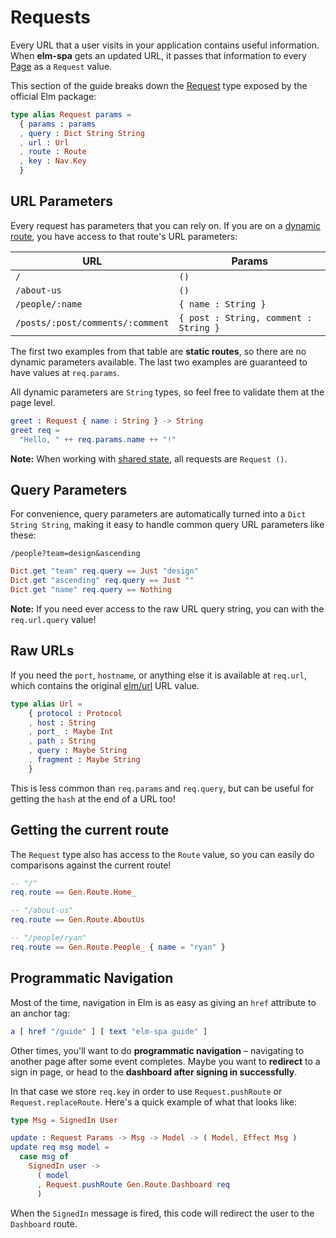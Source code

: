 # Requests

Every URL that a user visits in your application contains useful information. When __elm-spa__ gets an updated URL, it passes that information to every [Page](/guide/pages) as a `Request` value.


This section of the guide breaks down the [Request](https://package.elm-lang.org/packages/ryannhg/elm-spa/latest/ElmSpa-Request) type exposed by the official Elm package:

```elm
type alias Request params =
  { params : params
  , query : Dict String String
  , url : Url
  , route : Route
  , key : Nav.Key
  }
```

## URL Parameters

Every request has parameters that you can rely on. If you are on a [dynamic route](/guide/routing#dynamic-routes), you have access to that route's URL parameters:

URL | Params
 --- | ---
`/` | `()`
`/about-us` | `()`
`/people/:name` | `{ name : String }`
`/posts/:post/comments/:comment` | `{ post : String, comment : String }`

The first two examples from that table are __static routes__, so there are no dynamic parameters available. The last two examples are guaranteed to have values at `req.params`.

All dynamic parameters are `String` types, so feel free to validate them at the page level.

```elm
greet : Request { name : String } -> String
greet req =
  "Hello, " ++ req.params.name ++ "!"
```

__Note:__ When working with [shared state](/guide/shared-state), all requests are `Request ()`.

## Query Parameters

For convenience, query parameters are automatically turned into a `Dict String String`, making it easy to handle common query URL parameters like these:

```
/people?team=design&ascending
```

```elm
Dict.get "team" req.query == Just "design"
Dict.get "ascending" req.query == Just ""
Dict.get "name" req.query == Nothing
```

__Note:__ If you need ever access to the raw URL query string, you can with the `req.url.query` value!

## Raw URLs

If you need the `port`, `hostname`, or anything else it is available at `req.url`, which contains the original [elm/url](https://package.elm-lang.org/packages/elm/url/latest/Url) URL value.

```elm
type alias Url =
    { protocol : Protocol
    , host : String
    , port_ : Maybe Int
    , path : String
    , query : Maybe String
    , fragment : Maybe String
    }
```

This is less common than `req.params` and `req.query`, but can be useful for getting the `hash` at the end of a URL too!

## Getting the current route

The `Request` type also has access to the `Route` value, so you can easily do comparisons against the current route!

```elm
-- "/"
req.route == Gen.Route.Home_

-- "/about-us"
req.route == Gen.Route.AboutUs

-- "/people/ryan"
req.route == Gen.Route.People_ { name = "ryan" }
```

## Programmatic Navigation

Most of the time, navigation in Elm is as easy as giving an `href` attribute to an anchor tag:

```elm
a [ href "/guide" ] [ text "elm-spa guide" ]
```

Other times, you'll want to do __programmatic navigation__ – navigating to another page after some event completes. Maybe you want to __redirect__ to a sign in page, or head to the __dashboard after signing in successfully__.

In that case we store `req.key` in order to use `Request.pushRoute` or `Request.replaceRoute`. Here's a quick example of what that looks like:

```elm
type Msg = SignedIn User

update : Request Params -> Msg -> Model -> ( Model, Effect Msg )
update req msg model =
  case msg of
    SignedIn user ->
      ( model
      , Request.pushRoute Gen.Route.Dashboard req
      )
```

When the `SignedIn` message is fired, this code will redirect the user to the `Dashboard` route.